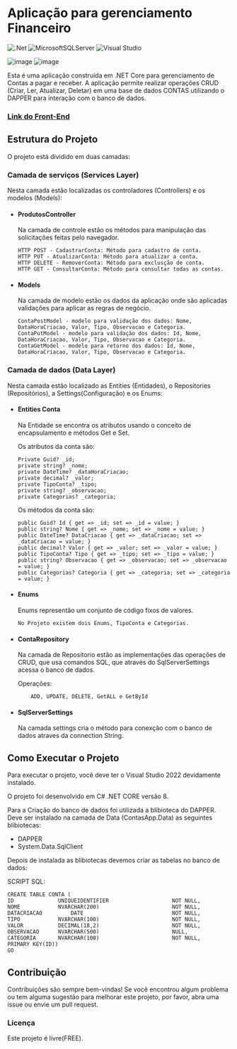 <h1>Aplicação para gerenciamento Financeiro</h1>

![.Net](https://img.shields.io/badge/.NET-5C2D91?style=for-the-badge&logo=.net&logoColor=white) ![MicrosoftSQLServer](https://img.shields.io/badge/Microsoft%20SQL%20Server-CC2927?style=for-the-badge&logo=microsoft%20sql%20server&logoColor=white) ![Visual Studio](https://img.shields.io/badge/Visual%20Studio-5C2D91.svg?style=for-the-badge&logo=visual-studio&logoColor=white)

![image](https://img.shields.io/badge/Feito_em-.NET_CORE-ffbc00)
![image](https://img.shields.io/badge/Version-8-ffbc00)

<p>Esta é uma aplicação construída em .NET Core para gerenciamento de Contas a pagar e receber. A aplicação permite realizar operações CRUD (Criar, Ler, Atualizar, Deletar) em uma base de dados CONTAS utilizando o DAPPER para interação com o banco de dados.</p>
<h3><a href="https://github.com/Felipe-Amorim-Dev/ContasWeb">Link do Front-End</a></h3>

<h2>Estrutura do Projeto</h2>

<p>O projeto está dividido em duas camadas:</p>

<h3>Camada de serviços (Services Layer)</h3>
<p>Nesta camada estão localizadas os controladores (Controllers) e os modelos (Models):</p>

<ul>
<li><h4>ProdutosController</h4>
    Na camada de controle estão os métodos para manipulação das solicitações feitas pelo navegador.
    
    HTTP POST - CadastrarConta: Método para cadastro de conta.
    HTTP PUT - AtualizarConta: Método para atualizar a conta.
    HTTP DELETE - RemoverConta: Método para exclusção de conta.
    HTTP GET - ConsultarConta: Método para consultar todas as contas.    
</li>

<li><h4>Models</h4>
    Na camada de modelo estão os dados da aplicação onde são aplicadas validações para aplicar as regras de negócio.

    ContaPostModel - modelo para validação dos dados: Nome, DataHoraCriacao, Valor, Tipo, Observacao e Categoria.
    ContaPutModel - modelo para validação dos dados: Id, Nome, DataHoraCriacao, Valor, Tipo, Observacao e Categoria.
    ContaGetModel - modelo para retorno dos dados: Id, Nome, DataHoraCriacao, Valor, Tipo, Observacao e Categoria.
</li>
</ul>

<h3>Camada de dados (Data Layer)</h3>
<p>Nesta camada estão localizado as Entities (Entidades), o Repositories (Repositórios), a Settings(Configuração) e os Enums:</p>


<ul>
<li><h4>Entities Conta</h4>

Na Entidade se encontra os atributos usando o conceito de encapsulamento e métodos Get e Set.

Os atributos da conta são:

    Private Guid? _id;
    private string? _nome;
    private DateTime? _dataHoraCriacao;
    private decimal? _valor;
    private TipoConta? _tipo;
    private string? _observacao;
    private Categorias? _categoria;
    
Os métodos da conta são:

    public Guid? Id { get => _id; set => _id = value; }
    public string? Nome { get => _nome; set => _nome = value; }
    public DateTime? DataCriacao { get => _dataCriacao; set => _dataCriacao = value; }
    public decimal? Valor { get => _valor; set => _valor = value; }
    public TipoConta? Tipo { get => _tipo; set => _tipo = value; }
    public string? Observacao { get => _observacao; set => _observacao = value; }        
    public Categorias? Categoria { get => _categoria; set => _categoria = value; }  
</li>

<li><h4>Enums</h4>
    Enums representão um conjunto de código fixos de valores.

    No Projeto existem dois Enums, TipoConta e Categorias.    
</li>

<li><h4>ContaRepository</h4>
    Na camada de Repositorio estão as implementações das operações de CRUD, que usa comandos SQL, que através do SqlServerSettings acessa o banco de dados.    

Operações: 

        ADD, UPDATE, DELETE, GetALL e GetById
    
</li>

<li><h4>SqlServerSettings</h4>
    Na camada settings cria o método para conexção com o banco de dados atraves da connection String.
    
</li>
</ul>


<h2>Como Executar o Projeto</h2>
<p>Para executar o projeto, você deve ter o Visual Studio 2022 devidamente instalado.</p>
<p>O projeto foi desenvolvido em C# .NET CORE versão 8.</p>
<p>
Para a Criação do banco de dados foi utilizada a blibioteca do DAPPER.
Deve ser instalado na camada de Data (ContasApp.Data) as seguintes blibiotecas:
<ul>
<li>
DAPPER
</li>
<li>
System.Data.SqlClient
</li>
</ul>
</p>

Depois de instalada as blibiotecas devemos criar as tabelas no banco de dados:

SCRIPT SQL:

    CREATE TABLE CONTA (
    ID		        UNIQUEIDENTIFIER					NOT NULL,
    NOME			NVARCHAR(200)						NOT NULL,
    DATACRIACAO	        DATE							NOT NULL,
    TIPO			NVARCHAR(100)						NOT NULL,
    VALOR			DECIMAL(18,2)						NOT NULL,
    OBSERVACAO		NVARCHAR(500)						NULL,
    CATEGORIA		NVARCHAR(100)						NOT NULL,
    PRIMARY KEY(ID))
    GO


<h2>Contribuição</h2>

Contribuições são sempre bem-vindas! Se você encontrou algum problema ou tem alguma sugestão para melhorar este projeto, por favor, abra uma issue ou envie um pull request.

<h3>Licença</h3>

<p>Este projeto é livre(FREE).</p>
